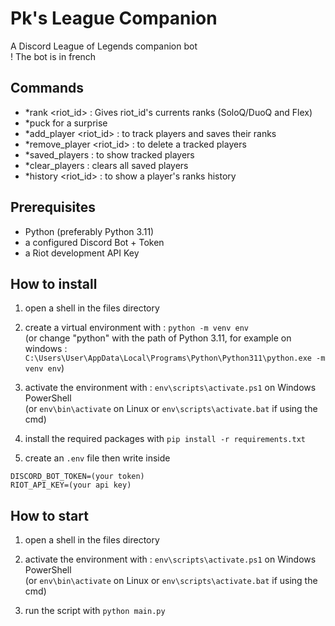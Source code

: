 # Pk's League Companion

A Discord League of Legends companion bot  
! The bot is in french

## Commands

- *rank <riot_id> : Gives riot_id's currents ranks (SoloQ/DuoQ and Flex)
- *puck for a surprise
- *add_player <riot_id> : to track players and saves their ranks
- *remove_player <riot_id> : to delete a tracked players
- *saved_players : to show tracked players
- *clear_players : clears all saved players
- *history <riot_id> : to show a player's ranks history

## Prerequisites

- Python (preferably Python 3.11)
- a configured Discord Bot + Token
- a Riot development API Key

## How to install

1. open a shell in the files directory

2. create a virtual environment with : `python -m venv env`  
(or change "python" with the path of Python 3.11, for example on windows : `C:\Users\User\AppData\Local\Programs\Python\Python311\python.exe -m venv env`)

3. activate the environment with : `env\scripts\activate.ps1` on Windows PowerShell  
(or `env\bin\activate` on Linux or `env\scripts\activate.bat` if using the cmd)

4. install the required packages with `pip install -r requirements.txt`

5. create an `.env` file then write inside 
```
DISCORD_BOT_TOKEN=(your token)
RIOT_API_KEY=(your api key)
```

## How to start

1. open a shell in the files directory

2. activate the environment with : `env\scripts\activate.ps1` on Windows PowerShell  
(or `env\bin\activate` on Linux or `env\scripts\activate.bat` if using the cmd)

3. run the script with `python main.py`